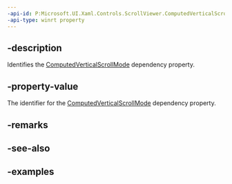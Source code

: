 ```yaml
---
-api-id: P:Microsoft.UI.Xaml.Controls.ScrollViewer.ComputedVerticalScrollModeProperty
-api-type: winrt property
---
```


## -description

Identifies the [ComputedVerticalScrollMode](scrollviewer_computedverticalscrollmode.md) dependency property.

## -property-value

The identifier for the [ComputedVerticalScrollMode](scrollviewer_computedverticalscrollmode.md) dependency property.

## -remarks

## -see-also

## -examples

